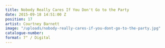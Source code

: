 ```yaml
---
title: Nobody Really Cares If You Don't Go to the Party
date: 2015-09-18 14:51:00 Z
position: 17
artist: Courtney Barnett
image: "/uploads/nobody-really-cares-if-you-dont-go-to-the-party.jpg"
catalogue-number: 
format: 7" / Digital
---
```


